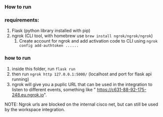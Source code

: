 ### How to run
### requirements:
1. Flask (python library installed with pip)
2. ngrok (CLI tool, with homebrew use `brew install ngrok/ngrok/ngrok`)
   1. Create account for ngrok and add activation code to CLI using `ngrok config add-authtoken ......`

### how to run

1. inside this folder, run `flask run`
2. then run `ngrok http 127.0.0.1:5000/` (localhost and port for flask api running)
3. ngrok will give you a puplic URL that can be used in the integration to listen to different events, something like " https://c631-88-92-175-248.eu.ngrok.io".

NOTE: Ngrok urls are blocked on the internal cisco net, but can still be used by the workspace integration.
